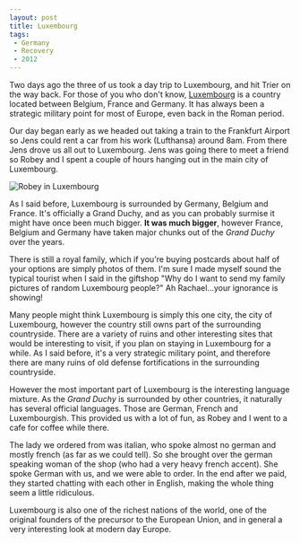 ```yaml
---
layout: post
title: Luxembourg
tags:
 - Germany
 - Recovery
 - 2012
---
```


Two days ago the three of us took a day trip to Luxembourg, and hit Trier on the way back.  For those of you who don't know, [Luxembourg](http://en.wikipedia.org/wiki/Luxembourg) is a country located between Belgium, France and Germany.  It has always been a strategic military point for most of Europe, even back in the Roman period.  

Our day began early as we headed out taking a train to the Frankfurt Airport so Jens could rent a car from his work (Lufthansa) around 8am.  From there Jens drove us all out to Luxembourg.  Jens was going there to meet a friend so Robey and I spent a couple of hours hanging out in the main city of Luxembourg.

![Robey in Luxembourg](/static/images/robeyluxweb.jpg)  

As I said before, Luxembourg is surrounded by Germany, Belgium and France.  It's officially a Grand Duchy, and as you can probably surmise it might have once been much bigger.  **It was much bigger**, however France, Belgium and Germany have taken major chunks out of the *Grand Duchy* over the years.  

There is still a royal family, which if you're buying postcards about half of your options are simply photos of them.  I'm sure I made myself sound the typical tourist when I said in the giftshop "Why do I want to send my family pictures of random Luxembourg people?"  Ah Rachael...your ignorance is showing!

Many people might think Luxembourg is simply this one city, the city of Luxembourg, however the country still owns part of the surrounding countryside.  There are a variety of ruins and other interesting sites that would be interesting to visit, if you plan on staying in Luxembourg for a while.  As I said before, it's a very strategic military point, and therefore there are many ruins of old defense fortifications in the surrounding countryside.

However the most important part of Luxembourg is the interesting language mixture.  As the *Grand Duchy* is surrounded by other countries, it naturally has several official languages.  Those are German, French and Luxembourgish.  This provided us with a lot of fun, as Robey and I went to a cafe for coffee while there.  

The lady we ordered from was italian, who spoke almost no german and mostly french (as far as we could tell).  So she brought over the german speaking woman of the shop (who had a very heavy french accent).  She spoke German with us, and we were able to order.  In the end after we paid, they started chatting with each other in English, making the whole thing seem a little ridiculous.  

Luxembourg is also one of the richest nations of the world, one of the original founders of the precursor to the European Union, and in general a very interesting look at modern day Europe.    
